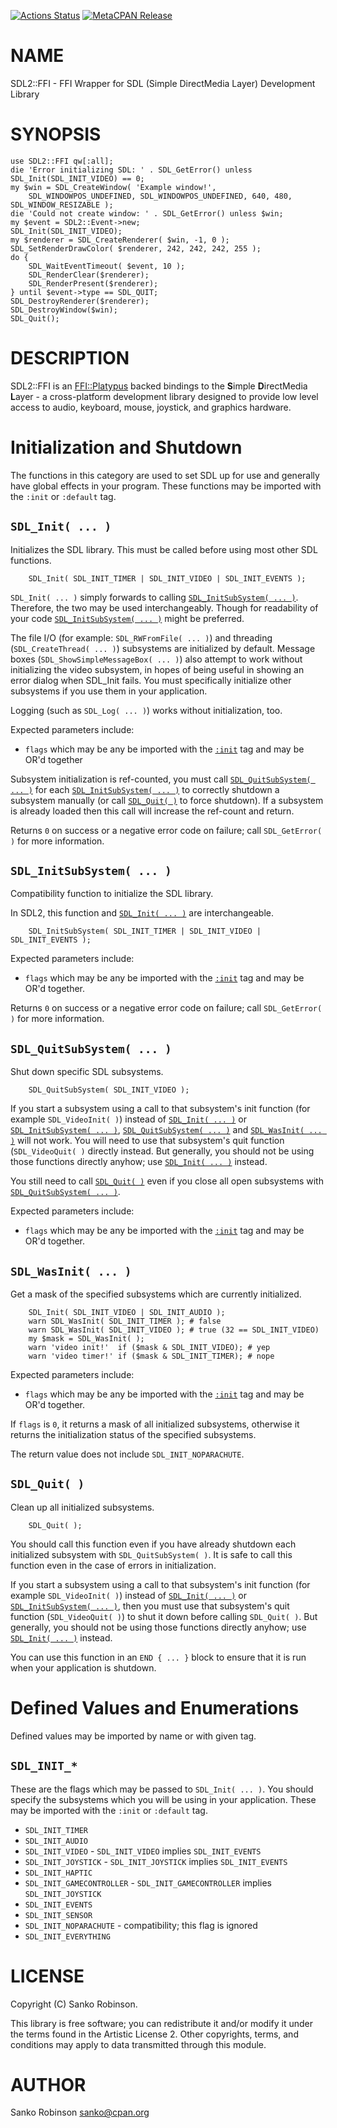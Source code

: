 [![Actions Status](https://github.com/sanko/SDL2.pm/workflows/CI/badge.svg)](https://github.com/sanko/SDL2.pm/actions) [![MetaCPAN Release](https://badge.fury.io/pl/SDL2-FFI.svg)](https://metacpan.org/release/SDL2-FFI)
# NAME

SDL2::FFI - FFI Wrapper for SDL (Simple DirectMedia Layer) Development Library

# SYNOPSIS

    use SDL2::FFI qw[:all];
    die 'Error initializing SDL: ' . SDL_GetError() unless SDL_Init(SDL_INIT_VIDEO) == 0;
    my $win = SDL_CreateWindow( 'Example window!',
        SDL_WINDOWPOS_UNDEFINED, SDL_WINDOWPOS_UNDEFINED, 640, 480, SDL_WINDOW_RESIZABLE );
    die 'Could not create window: ' . SDL_GetError() unless $win;
    my $event = SDL2::Event->new;
    SDL_Init(SDL_INIT_VIDEO);
    my $renderer = SDL_CreateRenderer( $win, -1, 0 );
    SDL_SetRenderDrawColor( $renderer, 242, 242, 242, 255 );
    do {
        SDL_WaitEventTimeout( $event, 10 );
        SDL_RenderClear($renderer);
        SDL_RenderPresent($renderer);
    } until $event->type == SDL_QUIT;
    SDL_DestroyRenderer($renderer);
    SDL_DestroyWindow($win);
    SDL_Quit();

# DESCRIPTION

SDL2::FFI is an [FFI::Platypus](https://metacpan.org/pod/FFI%3A%3APlatypus) backed bindings to the **S**imple
**D**irectMedia **L**ayer - a cross-platform development library designed to
provide low level access to audio, keyboard, mouse, joystick, and graphics
hardware.

# Initialization and Shutdown

The functions in this category are used to set SDL up for use and generally
have global effects in your program. These functions may be imported with the
`:init` or `:default` tag.

## `SDL_Init( ... )`

Initializes the SDL library. This must be called before using most other SDL
functions.

        SDL_Init( SDL_INIT_TIMER | SDL_INIT_VIDEO | SDL_INIT_EVENTS );

`SDL_Init( ... )` simply forwards to calling [`SDL_InitSubSystem( ...
)`](#sdl_initsubsystem). Therefore, the two may be used
interchangeably. Though for readability of your code [`SDL_InitSubSystem(
... )`](#sdl_initsubsystem) might be preferred.

The file I/O (for example: `SDL_RWFromFile( ... )`) and threading
(`SDL_CreateThread( ... )`) subsystems are initialized by default. Message
boxes (`SDL_ShowSimpleMessageBox( ... )`) also attempt to work without
initializing the video subsystem, in hopes of being useful in showing an error
dialog when SDL\_Init fails. You must specifically initialize other subsystems
if you use them in your application.

Logging (such as `SDL_Log( ... )`) works without initialization, too.

Expected parameters include:

- `flags` which may be any be imported with the [`:init`](https://metacpan.org/pod/SDL2%3A%3AEnum#init) tag and may be OR'd together

Subsystem initialization is ref-counted, you must call [`SDL_QuitSubSystem(
... )`](#sdl_quitsubsystem) for each [`SDL_InitSubSystem( ...
)`](#sdl_initsubsystem) to correctly shutdown a subsystem manually
(or call [`SDL_Quit( )`](#sdl_quit) to force shutdown). If a
subsystem is already loaded then this call will increase the ref-count and
return.

Returns `0` on success or a negative error code on failure; call
`SDL_GetError( )` for more information.

## `SDL_InitSubSystem( ... )`

Compatibility function to initialize the SDL library.

In SDL2, this function and [`SDL_Init( ... )`](#sdl_init) are
interchangeable.

        SDL_InitSubSystem( SDL_INIT_TIMER | SDL_INIT_VIDEO | SDL_INIT_EVENTS );

Expected parameters include:

- `flags` which may be any be imported with the [`:init`](https://metacpan.org/pod/SDL2%3A%3AEnum#init) tag and may be OR'd together.

Returns `0` on success or a negative error code on failure; call
`SDL_GetError( )` for more information.

## `SDL_QuitSubSystem( ... )`

Shut down specific SDL subsystems.

        SDL_QuitSubSystem( SDL_INIT_VIDEO );

If you start a subsystem using a call to that subsystem's init function (for
example `SDL_VideoInit( )`) instead of [`SDL_Init( ... )`](#sdl_init) or [`SDL_InitSubSystem( ... )`](#sdl_initsubsystem), [`SDL_QuitSubSystem( ... )`](#sdl_quitsubsystem) and [`SDL_WasInit( ... )`](#sdl_wasinit) will not work. You will need to
use that subsystem's quit function (`SDL_VideoQuit( )` directly instead. But
generally, you should not be using those functions directly anyhow; use [`SDL_Init( ... )`](#sdl_init) instead.

You still need to call [`SDL_Quit( )`](#sdl_quit) even if you close
all open subsystems with [`SDL_QuitSubSystem( ... )`](#sdl_quitsubsystem).

Expected parameters include:

- `flags` which may be any be imported with the [`:init`](https://metacpan.org/pod/SDL2%3A%3AEnum#init) tag and may be OR'd together.

## `SDL_WasInit( ... )`

Get a mask of the specified subsystems which are currently initialized.

        SDL_Init( SDL_INIT_VIDEO | SDL_INIT_AUDIO );
        warn SDL_WasInit( SDL_INIT_TIMER ); # false
        warn SDL_WasInit( SDL_INIT_VIDEO ); # true (32 == SDL_INIT_VIDEO)
        my $mask = SDL_WasInit( );
        warn 'video init!'  if ($mask & SDL_INIT_VIDEO); # yep
        warn 'video timer!' if ($mask & SDL_INIT_TIMER); # nope

Expected parameters include:

- `flags` which may be any be imported with the [`:init`](https://metacpan.org/pod/SDL2%3A%3AEnum#init) tag and may be OR'd together.

If `flags` is `0`, it returns a mask of all initialized subsystems, otherwise
it returns the initialization status of the specified subsystems.

The return value does not include `SDL_INIT_NOPARACHUTE`.

## `SDL_Quit( )`

Clean up all initialized subsystems.

        SDL_Quit( );

You should call this function even if you have already shutdown each
initialized subsystem with `SDL_QuitSubSystem( )`. It is safe to call this
function even in the case of errors in initialization.

If you start a subsystem using a call to that subsystem's init function (for
example `SDL_VideoInit( )`) instead of [`SDL_Init( ... )`](#sdl_init) or [`SDL_InitSubSystem( ... )`](#sdl_initsubsystem), then
you must use that subsystem's quit function (`SDL_VideoQuit( )`) to shut it
down before calling `SDL_Quit( )`. But generally, you should not be using
those functions directly anyhow; use [`SDL_Init( ... )`](#sdl_init) instead.

You can use this function in an `END { ... }` block to ensure that it is run
when your application is shutdown.

# Defined Values and Enumerations

Defined values may be imported by name or with given tag.

## `SDL_INIT_*`

These are the flags which may be passed to `SDL_Init( ... )`.  You should
specify the subsystems which you will be using in your application. These may
be imported with the `:init` or `:default` tag.

- `SDL_INIT_TIMER`
- `SDL_INIT_AUDIO`
- `SDL_INIT_VIDEO` - `SDL_INIT_VIDEO` implies `SDL_INIT_EVENTS`
- `SDL_INIT_JOYSTICK` - `SDL_INIT_JOYSTICK` implies `SDL_INIT_EVENTS`
- `SDL_INIT_HAPTIC`
- `SDL_INIT_GAMECONTROLLER` - `SDL_INIT_GAMECONTROLLER` implies `SDL_INIT_JOYSTICK`
- `SDL_INIT_EVENTS`
- `SDL_INIT_SENSOR`
- `SDL_INIT_NOPARACHUTE` - compatibility; this flag is ignored
- `SDL_INIT_EVERYTHING`

# LICENSE

Copyright (C) Sanko Robinson.

This library is free software; you can redistribute it and/or modify it under
the terms found in the Artistic License 2. Other copyrights, terms, and
conditions may apply to data transmitted through this module.

# AUTHOR

Sanko Robinson <sanko@cpan.org>
